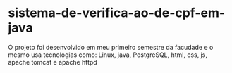 # sistema-de-verifica-ao-de-cpf-em-java
O projeto foi desenvolvido em meu primeiro semestre da facudade e o mesmo usa tecnologias como: Linux, java, PostgreSQL, html, css, js, apache tomcat e  apache httpd
